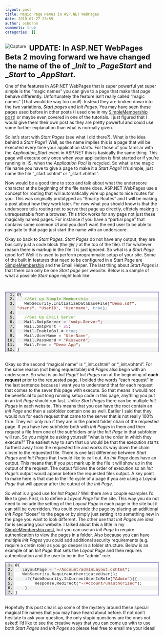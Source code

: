 ```yaml
---
layout: post
title: Magic Page Names in ASP.NET WebPages
date: 2010-07-27 23:59
author: osbornm
comments: true
categories: []
---
```

<a href="http://blog.osbornm.com/wp-content/uploads/old/MagicPageNamesinASP.NETWebPages_9552/Capture.png" rel="lightbox"><img style="margin: 0px 10px 0px 0px; display: inline; border: 0px;" title="Capture" alt="Capture" src="http://blog.osbornm.com/wp-content/uploads/old/MagicPageNamesinASP.NETWebPages_9552/Capture_thumb.png" align="left" border="0" /></a>

<span style="font-size: x-large;"><strong>UPDATE: In ASP.NET WebPages Beta 2 moving forward we have changed the name of the of _<em>Init</em> to _<em>PageStart</em> and _<em>Start</em> to _<em>AppStart</em>.</strong></span>

One of the features in ASP.NET WebPages that is super powerful yet super simple is the “magic names” you can give to a page that make that page behave differently. Unfortunately the feature isn’t really called “magic names” (That would be way too cool!). Instead they are broken down into the two variations, <em>Start pages</em> and <em>Init Pages</em>. You may have seen these pages used before in other posts (I used one in my <a href="http://blog.osbornm.com/archive/2010/07/21/using-simplemembership-with-asp.net-webpages.aspx">SimpleMembership post</a>) or maybe even covered in one of the tutorials. I just figured that I would give them their own post as they are pretty powerful and could use some further explanation than what is normally given.

So let’s start with <em>Start Pages</em> (see what I did there?). What is the idea behind a <em>Start Page</em>? Well, as the name implies this is a page that will be executed every time your application starts. For those of you familiar with the <em>Application_Start</em> event in ASP.NET this is basically the same thing. This page will execute only once when your application is first started or if you’re running in IIS, when the <em>Application Pool</em> is recycled. So what is the magic file name you have to give a page to make it a <em>Start Page</em>? It’s simple, just name the file “_start.cshtml” or “_start.vbhtml”.

Now would be a good time to stop and talk about what the underscore character at the beginning of the file name does. ASP.NET WebPages use a concept for routing that will automatically wire up pages to nice routes for you. This was originally prototyped as “Smarty Routes” and I will be making a post about how they work later. For now what you should know is that the underscore tells routing not to serve that page up directly, effetely making it unrequestable from a browser. This trick works for any page not just these magically named pages. For instance if you have a “partial page” that contains some common UI and you don’t want the end user to be able to navigate to that page just start the name with an underscore.

Okay so back to <em>Start Pages</em>. <em>Start Pages</em> do not have any output, they are basically just a code block (the <em>@{ }</em> at the top of the file). If for whatever reason there is markup in the file it is just ignored. So what is a <em>Start Page</em> good for? Well it is used to perform programmatic setup of your site. Some of the built in features that need to be configured in a Start Page are <a href="http://blog.osbornm.com/archive/2010/07/21/using-simplemembership-with-asp.net-webpages.aspx">SimpleMembership</a> and the Email Helper. The last thing about <em>Start Pages</em> is that there can only be one <em>Start page</em> per website. Below is a sample of what a possible <em>Start page</em> might look like.

&nbsp;
<div class="wlWriterEditableSmartContent" id="scid:9ce6104f-a9aa-4a17-a79f-3a39532ebf7c:75506868-1f19-45e6-8fe0-64a65e97d1d8" style="margin: 0px; display: inline; float: none; padding: 0px;">
<div style="border: #000080 1px solid; color: #000; font-family: 'Courier New', Courier, Monospace; font-size: 10pt;">
<div style="background: #ddd; max-height: 300px; overflow: auto;">
<ol style="background: #ffffff; margin: 0 0 0 2.5em; padding: 0 0 0 5px;">
	<li><span style="color: #000000;">@{</span></li>
	<li style="background: #f3f3f3;">   <span style="color: #509610;">//Set up Simple Membership</span></li>
	<li>   <span style="color: #232323;">WebSecurity.InitializeDatabaseFile(</span><span style="color: #823125;">"Demo.sdf"</span><span style="color: #232323;">, </span><span style="color: #823125;">"Users"</span><span style="color: #232323;">, </span><span style="color: #823125;">"UserID"</span><span style="color: #232323;">, </span><span style="color: #823125;">"Username"</span><span style="color: #232323;">, </span><span style="color: #4f76ac;">true</span><span style="color: #232323;">);</span></li>
	<li style="background: #f3f3f3;"></li>
	<li>   <span style="color: #509610;">//Set Up Email Server</span></li>
	<li style="background: #f3f3f3;">   <span style="color: #232323;">Mail.SmtpServer = </span><span style="color: #823125;">"smtp.Server"</span><span style="color: #232323;">;</span></li>
	<li>   <span style="color: #232323;">Mail.SmtpPort = </span><span style="color: #b35bb4;">25</span><span style="color: #232323;">;</span></li>
	<li style="background: #f3f3f3;">   <span style="color: #232323;">Mail.EnableSsl = </span><span style="color: #4f76ac;">true</span><span style="color: #232323;">;</span></li>
	<li>   <span style="color: #232323;">Mail.UserName = </span><span style="color: #823125;">"UserName"</span><span style="color: #232323;">;</span></li>
	<li style="background: #f3f3f3;">   <span style="color: #232323;">Mail.Password = </span><span style="color: #823125;">"Password"</span><span style="color: #232323;">;</span></li>
	<li>   <span style="color: #232323;">Mail.From = </span><span style="color: #823125;">"Demo App"</span><span style="color: #232323;">;</span></li>
	<li style="background: #f3f3f3;"><span style="color: #232323;">}</span></li>
</ol>
</div>
</div>
</div>
&nbsp;

Okay so the second “magical name” is “_init.cshtml” or “_init.vbhtml”. For the same reason (not being requestable) <em>Init Pages</em> also begin with an underscore. So what is an <em>Init Page</em>? <em>Init Pages</em> run at the beginning of <strong>each request</strong> prior to the requested page. I bolded the words “each request” in the last sentence because I want you to understand that for each request that comes to the sever this page with execute. So that means it would not be beneficial to put long running setup code in this page, anything you put in an <em>Init Page</em> should run fast. Unlike <em>Start Pages</em> there can be multiple <em>Init Pages</em> in each website. This means that you can have the root contain an <em>Init Page</em> and then a subfolder contain one as well. Earlier I said that they would run for each request that came to the server that is not really 100% true. They will only run if they are in the parent folder chain of the requested page. If you have two subfolder both with <em>Init Pages</em> in them and then request a file from one of the subfolders only the <em>Init Page</em> in that subfolder will run. So you might be asking yourself “what is the order in which they execute?” The easiest way to sum that up would be that the execution starts furthest away from the requested file and works its way down the chain closer to the requested file. There is one last difference between <em>Start Pages</em> and <em>Init Pages</em> that I would like to call out. An<em> Init Page</em> does have an output. This means that if you put mark up in the file it will show up in the output of the request. The output follows the order of execution so an <em>Init Page’s</em> output would appear before the requested files output. A key point to make here is that due to the life cycle of a page if you are using a <em>Layout Page</em> that will appear after the output of the <em>Init Page</em>.

So what is a good use for <em>Init Pages</em>? Well there are a couple examples I’d like to give. First, is to define a <em>Layout Page</em> for the site. This way you do not need to include the setting of the <em>Layout Page</em> in each page in the site but it can still be overridden. You could override the page by placing an additional <em>Init Page</em> “closer” to the page or by simply just setting it to something new in the page you want to look different. The other use that <em>Init Pages</em> are ideal for is securing your website. I talked about this a little in my <a href="http://blog.osbornm.com/archive/2010/07/21/using-simplemembership-with-asp.net-webpages.aspx">SimpleMembership post</a>, but you can use an <em>Init Page</em> to require authentication to view the pages in a folder. Also because you can have multiple <em>Init Pages</em> you could add additional security requirements (e.g. require a cretin role) as you go deeper in a folder structure. Below is an example of an <em>Init Page</em> that sets the <em>Layout Page</em> and then requires authentication and the user to be in the “admin” role.
<div class="wlWriterEditableSmartContent" id="scid:9ce6104f-a9aa-4a17-a79f-3a39532ebf7c:03e46b09-31fd-48dd-b44a-2a6c35b77d04" style="margin: 0px; display: inline; float: none; padding: 0px;">
<div style="border: #000080 1px solid; color: #000; font-family: 'Courier New', Courier, Monospace; font-size: 10pt;">
<div style="background: #ddd; max-height: 300px; overflow: auto;">
<ol style="background: #ffffff; margin: 0 0 0 2em; padding: 0 0 0 5px;">
	<li><span style="color: #000000;">@{</span></li>
	<li style="background: #f3f3f3;">   <span style="color: #232323;">LayoutPage = </span><span style="color: #823125;">"~/Account/adminLayout.cshtml"</span><span style="color: #232323;">;</span></li>
	<li>   <span style="color: #232323;">WebSecurity.RequireAuthenticatedUser();</span></li>
	<li style="background: #f3f3f3;">    <span style="color: #4f76ac;">if</span><span style="color: #232323;">(!WebSecurity.IsCurrentUserInRole(</span><span style="color: #823125;">"Admin"</span><span style="color: #232323;">)){</span></li>
	<li>        <span style="color: #232323;">Response.Redirect(</span><span style="color: #823125;">"~/Account/unauthorized"</span><span style="color: #232323;">);</span></li>
	<li style="background: #f3f3f3;">    <span style="color: #232323;">}</span></li>
	<li><span style="color: #232323;">}</span></li>
</ol>
</div>
</div>
</div>
&nbsp;

Hopefully this post clears up some of the mystery around these special magical file names that you may have heard about before. If not don’t hesitate to ask your question, the only stupid questions are the ones not asked! I’d like to see the creative ways that you can come up with to use both <em>Start Pages</em> and <em>Init Pages</em> so please feel free to email me your ideas!
